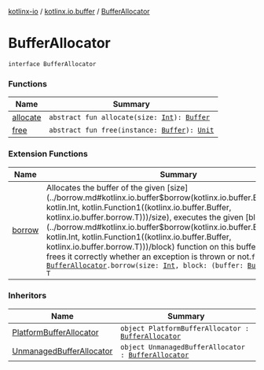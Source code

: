 [kotlinx-io](../../index.md) / [kotlinx.io.buffer](../index.md) / [BufferAllocator](./index.md)

# BufferAllocator

`interface BufferAllocator`

### Functions

| Name | Summary |
|---|---|
| [allocate](allocate.md) | `abstract fun allocate(size: `[`Int`](https://kotlinlang.org/api/latest/jvm/stdlib/kotlin/-int/index.html)`): `[`Buffer`](../-buffer/index.md) |
| [free](free.md) | `abstract fun free(instance: `[`Buffer`](../-buffer/index.md)`): `[`Unit`](https://kotlinlang.org/api/latest/jvm/stdlib/kotlin/-unit/index.html) |

### Extension Functions

| Name | Summary |
|---|---|
| [borrow](../borrow.md) | Allocates the buffer of the given [size](../borrow.md#kotlinx.io.buffer$borrow(kotlinx.io.buffer.BufferAllocator, kotlin.Int, kotlin.Function1((kotlinx.io.buffer.Buffer, kotlinx.io.buffer.borrow.T)))/size), executes the given [block](../borrow.md#kotlinx.io.buffer$borrow(kotlinx.io.buffer.BufferAllocator, kotlin.Int, kotlin.Function1((kotlinx.io.buffer.Buffer, kotlinx.io.buffer.borrow.T)))/block) function on this buffer and then frees it correctly whether an exception is thrown or not.`fun <T> `[`BufferAllocator`](./index.md)`.borrow(size: `[`Int`](https://kotlinlang.org/api/latest/jvm/stdlib/kotlin/-int/index.html)`, block: (buffer: `[`Buffer`](../-buffer/index.md)`) -> T): T` |

### Inheritors

| Name | Summary |
|---|---|
| [PlatformBufferAllocator](../-platform-buffer-allocator/index.md) | `object PlatformBufferAllocator : `[`BufferAllocator`](./index.md) |
| [UnmanagedBufferAllocator](../-unmanaged-buffer-allocator.md) | `object UnmanagedBufferAllocator : `[`BufferAllocator`](./index.md) |
